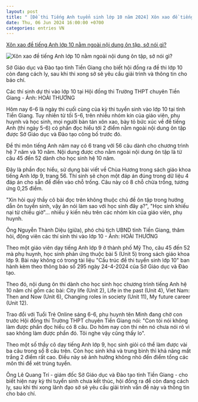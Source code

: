 ```yaml
---
layout: post
title: " [Đề thi Tiếng Anh tuyển sinh lớp 10 năm 2024] Xôn xao đề tiếng Anh lớp 10 nằm ngoài nội dung ôn tập, sở nói gì?"
date: Thu, 06 Jun 2024 16:00:00 +0700
categories: entries VN
---
```

[Xôn xao đề tiếng Anh lớp 10 nằm ngoài nội dung ôn tập, sở nói gì?](https://tuoitre.vn/xon-xao-de-tieng-anh-lop-10-nam-ngoai-noi-dung-on-tap-so-noi-gi-2024060612043145.htm)

![Xôn xao đề tiếng Anh lớp 10 nằm ngoài nội dung ôn tập, sở nói gì?](https://cdn1.tuoitre.vn/zoom/600_315/471584752817336320/2024/6/6/z5512493512207-7089c46bc9f2c9c561712e476d592129-1717649368883200567221-387-0-1434-2000-crop-17176493980641889604311.jpg)

Sở Giáo dục và Đào tạo tỉnh Tiền Giang cho biết hội đồng ra đề thi lớp 10 còn đang cách ly, sau khi thi xong sở sẽ yêu cầu giải trình và thông tin cho báo chí.

Các thí sinh dự thi vào lớp 10 tại Hội đồng thi Trường THPT chuyên Tiền Giang - Ảnh: HOÀI THƯƠNG

Hôm nay 6-6 là ngày thi cuối cùng của kỳ thi tuyển sinh vào lớp 10 tại tỉnh Tiền Giang. Tuy nhiên từ tối 5-6, trên nhiều nhóm kín của giáo viên, phụ huynh và học sinh, mọi người bàn tán xôn xao, bày tỏ bức xúc về đề tiếng Anh (thi ngày 5-6) có phần đọc hiểu tới 2 điểm nằm ngoài nội dung ôn tập được Sở Giáo dục và Đào tạo công bố trước đó.

Đề thi môn tiếng Anh năm nay có 6 trang với 56 câu dành cho chương trình hệ 7 năm và 10 năm. Nội dung được cho nằm ngoài nội dung ôn tập là từ câu 45 đến 52 dành cho học sinh hệ 10 năm.

Đây là phần đọc hiểu, sử dụng bài viết về Chùa Hương trong sách giáo khoa tiếng Anh lớp 9, trang 56. Thí sinh sẽ chọn một đáp án đúng trong dữ liệu 4 đáp án cho sẵn để điền vào chỗ trống. Câu này có 8 chỗ chừa trống, tương ứng 0,25 điểm.

"Xin hỏi quý thầy cô bài đọc trên không thuộc chủ đề ôn tập trong hướng dẫn ôn tuyển sinh, vậy ăn nói làm sao với học sinh đây ạ?", "Học sinh khiếu nại từ chiều giờ"... nhiều ý kiến nêu trên các nhóm kín của giáo viên, phụ huynh.

Ông Nguyễn Thành Diệu (giữa), phó chủ tịch UBND tỉnh Tiền Giang, thăm hỏi, động viên các thí sinh thi vào lớp 10 - Ảnh: HOÀI THƯƠNG

Theo một giáo viên dạy tiếng Anh lớp 9 ở thành phố Mỹ Tho, câu 45 đến 52 mà phụ huynh, học sinh phản ứng thuộc bài 5 (Unit 5) trong sách giáo khoa lớp 9. Bài này không có trong tài liệu "Cấu trúc đề thi tuyển sinh lớp 10" ban hành kèm theo thông báo số 295 ngày 24-4-2024 của Sở Giáo dục và Đào tạo.

Theo đó, nội dung ôn thi dành cho học sinh học chương trình tiếng Anh hệ 10 năm chỉ gồm các bài: City life (Unit 2), Life in the past (Unit 4), Viet Nam: Then and Now (Unit 6), Changing roles in society (Unit 11), My future career (Unit 12).

Trao đổi với Tuổi Trẻ Online sáng 6-6, phụ huynh tên Minh đang chờ con trước Hội đồng thi Trường THPT chuyên Tiền Giang nói: "Con tôi nói không làm được phần đọc hiểu có 8 câu. Do hôm nay còn thi nên nó chưa nói rõ vì sao không làm được phần đó. Tôi nghe vậy cũng thấy lo".

Theo một số thầy cô dạy tiếng Anh lớp 9, học sinh giỏi có thể làm được vài ba câu trong số 8 câu trên. Còn học sinh khá và trung bình thì khả năng mất trắng 2 điểm rất cao. Điều này sẽ ảnh hưởng không nhỏ đến điểm tổng các môn thi để xét trúng tuyển.

Ông Lê Quang Trí - giám đốc Sở Giáo dục và Đào tạo tỉnh Tiền Giang - cho biết hiện nay kỳ thi tuyển sinh chưa kết thúc, hội đồng ra đề còn đang cách ly, sau khi thi xong lãnh đạo sở sẽ yêu cầu giải trình vấn đề này và thông tin cho báo chí.

